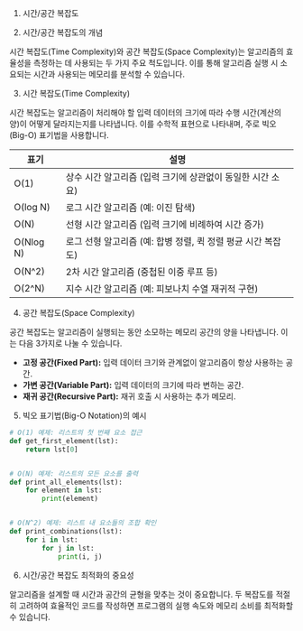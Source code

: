 1. 시간/공간 복잡도

2. 시간/공간 복잡도의 개념

시간 복잡도(Time Complexity)와 공간 복잡도(Space Complexity)는 알고리즘의 효율성을 측정하는 데 사용되는 두 가지 주요 척도입니다. 이를 통해 알고리즘
실행 시 소요되는 시간과 사용되는 메모리를 분석할 수 있습니다.

3. 시간 복잡도(Time Complexity)

시간 복잡도는 알고리즘이 처리해야 할 입력 데이터의 크기에 따라 수행 시간(계산의 양)이 어떻게 달라지는지를 나타냅니다. 이를 수학적 표현으로 나타내며, 주로 빅오(Big-O)
표기법을 사용합니다.

| 표기        | 설명                                    |
|-----------|---------------------------------------|
| O(1)      | 상수 시간 알고리즘 (입력 크기에 상관없이 동일한 시간 소요)    |
| O(log N)  | 로그 시간 알고리즘 (예: 이진 탐색)                 |
| O(N)      | 선형 시간 알고리즘 (입력 크기에 비례하여 시간 증가)        |
| O(Nlog N) | 로그 선형 알고리즘 (예: 합병 정렬, 퀵 정렬 평균 시간 복잡도) |
| O(N^2)    | 2차 시간 알고리즘 (중첩된 이중 루프 등)              |
| O(2^N)    | 지수 시간 알고리즘 (예: 피보나치 수열 재귀적 구현)        |

4. 공간 복잡도(Space Complexity)

공간 복잡도는 알고리즘이 실행되는 동안 소모하는 메모리 공간의 양을 나타냅니다. 이는 다음 3가지로 나눌 수 있습니다.

- **고정 공간(Fixed Part):** 입력 데이터 크기와 관계없이 알고리즘이 항상 사용하는 공간.
- **가변 공간(Variable Part):** 입력 데이터의 크기에 따라 변하는 공간.
- **재귀 공간(Recursive Part):** 재귀 호출 시 사용하는 추가 메모리.

5. 빅오 표기법(Big-O Notation)의 예시

```python
# O(1) 예제: 리스트의 첫 번째 요소 접근
def get_first_element(lst):
    return lst[0]


# O(N) 예제: 리스트의 모든 요소를 출력
def print_all_elements(lst):
    for element in lst:
        print(element)


# O(N^2) 예제: 리스트 내 요소들의 조합 확인
def print_combinations(lst):
    for i in lst:
        for j in lst:
            print(i, j)
```

6. 시간/공간 복잡도 최적화의 중요성

알고리즘을 설계할 때 시간과 공간의 균형을 맞추는 것이 중요합니다. 두 복잡도를 적절히 고려하여 효율적인 코드를 작성하면 프로그램의 실행 속도와 메모리 소비를 최적화할 수
있습니다.
 

